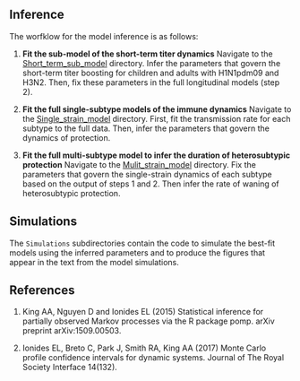 ## Inference

The worfklow for the model inference is as follows:

1. **Fit the sub-model of the short-term titer dynamics** Navigate to the [Short_term_sub_model](./Short_term_sub_model) directory. Infer the parameters that govern the short-term titer boosting for children and adults with H1N1pdm09 and H3N2. Then, fix these parameters in the full longitudinal models (step 2).

2. **Fit the full single-subtype models of the immune dynamics** Navigate to the [Single_strain_model](./Single_strain_model) directory. First, fit the transmission rate for each subtype to the full data. Then, infer the parameters that govern the dynamics of protection. 

3. **Fit the full multi-subtype model to infer the duration of heterosubtypic protection** Navigate to the [Mulit_strain_model](./Multi_strain_model) directory. Fix the parameters that govern the single-strain dynamics of each subtype based on the output of steps 1 and 2. Then infer the rate of waning of heterosubtypic protection. 

## Simulations
The `Simulations` subdirectories contain the code to simulate the best-fit models using the inferred parameters and to produce the figures that appear in the text from the model simulations.

## References
1. King AA, Nguyen D and Ionides EL (2015) Statistical inference for partially observed Markov processes via the R package pomp. arXiv preprint arXiv:1509.00503.

2. Ionides EL, Breto C, Park J, Smith RA, King AA (2017) Monte Carlo profile confidence
 intervals for dynamic systems. Journal of The Royal Society Interface 14(132).
 


